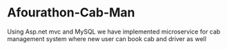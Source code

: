 # Afourathon-Cab-Man
Using Asp.net mvc and MySQL we have implemented microservice for cab management system where new user can book cab and driver as well
